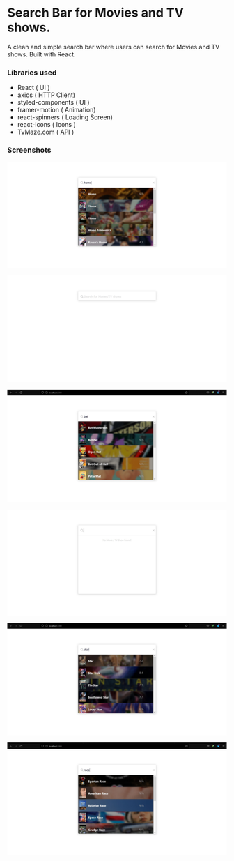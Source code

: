 # Search Bar for Movies and TV shows.

A clean and simple search bar where users can search for Movies and TV shows. Built with React.

### Libraries used

- React ( UI )
- axios ( HTTP Client)
- styled-components ( UI )
- framer-motion ( Animation)
- react-spinners ( Loading Screen)
- react-icons ( Icons )
- TvMaze.com ( API )

### Screenshots

![screenshot](/screenshots/1.jpg)

![screenshot](/screenshots/default.jpg)

![screenshot](/screenshots/2.jpg)

![screenshot](/screenshots/focus.jpg)

![screenshot](/screenshots/3.jpg)

![screenshot](/screenshots/4.jpg)
